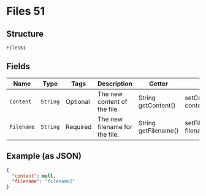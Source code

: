 
# Files 51

## Structure

`Files51`

## Fields

| Name | Type | Tags | Description | Getter | Setter |
|  --- | --- | --- | --- | --- | --- |
| `Content` | `String` | Optional | The new content of the file. | String getContent() | setContent(String content) |
| `Filename` | `String` | Required | The new filename for the file. | String getFilename() | setFilename(String filename) |

## Example (as JSON)

```json
{
  "content": null,
  "filename": "filename2"
}
```

